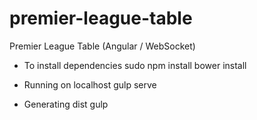 # premier-league-table
Premier League Table  (Angular / WebSocket)

- To install dependencies
sudo npm install
bower install

- Running on localhost
gulp serve

- Generating dist
gulp
